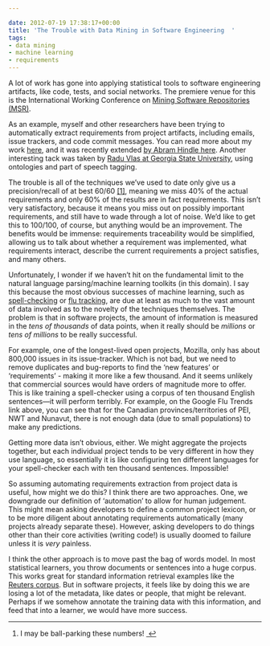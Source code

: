 ```yaml
---

date: 2012-07-19 17:38:17+00:00
title: 'The Trouble with Data Mining in Software Engineering  '
tags:
- data mining
- machine learning
- requirements
---
```


A lot of work has gone into applying statistical tools to software engineering artifacts, like code, tests, and social networks. The premiere venue for this is the International Working Conference on [Mining Software Repositories (MSR)](http://2012.msrconf.org/history.php).

As an example, myself and other researchers have been trying to automatically extract requirements from project artifacts, including emails, issue trackers, and code commit messages. You can read more about my work [here](http://www.springerlink.com/content/237368m41615742m), and it was recently extended [by Abram Hindle here](http://softwareprocess.es/static/RelatingRequirements.html). Another interesting tack was taken by [Radu Vlas at Georgia State University](http://www3.cis.gsu.edu/rvlas/index-3.html), using ontologies and part of speech tagging.

The trouble is all of the techniques we’ve used to date only give us a precision/recall of at best 60/60 [[1]](1), meaning we miss 40% of the actual requirements and only 60% of the results are in fact requirements. This isn’t very satisfactory, because it means you miss out on possibly important requirements, and still have to wade through a lot of noise. We’d like to get this to 100/100, of course, but anything would be an improvement. The benefits would be immense: requirements traceability would be simplified, allowing us to talk about whether a requirement was implemented, what requirements interact, describe the current requirements a project satisfies, and many others.

Unfortunately, I wonder if we haven’t hit on the fundamental limit to the natural language parsing/machine learning toolkits (in this domain). I say this because the most obvious successes of machine learning, such as [spell-checking](http://lifehacker.com/5895252/googles-new-spell-check-is-crazy-awesome) or [flu tracking](http://www.google.org/flutrends/ca/#CA), are due at least as much to the vast amount of data involved as to the novelty of the techniques themselves. The problem is that in software projects, the amount of information is measured in the _tens of thousands_ of data points, when it really should be _millions_ or _tens of millions_ to be really successful.

For example, one of the longest-lived open projects, Mozilla, only has about 800,000 issues in its issue-tracker. Which is not bad, but we need to remove duplicates and bug-reports to find the ‘new features’ or ‘requirements’ - making it more like a few thousand. And it seems unlikely that commercial sources would have orders of magnitude more to offer. This is like training a spell-checker using a corpus of ten thousand English sentences—it will perform terribly. For example, on the Google Flu Trends link above, you can see that for the Canadian provinces/territories of PEI, NWT and Nunavut, there is not enough data (due to small populations) to make any predictions.

Getting more data isn’t obvious, either. We might aggregate the projects together, but each individual project tends to be very different in how they use language, so essentially it is like configuring ten different languages for your spell-checker each with ten thousand sentences. Impossible!

So assuming automating requirements extraction from project data is useful, how might we do this? I think there are two approaches. One, we downgrade our definition of ‘automation’ to allow for human judgement. This might mean asking developers to define a common project lexicon, or to be more diligent about annotating requirements automatically (many projects already separate these). However, asking developers to do things other than their core activities (writing code!) is usually doomed to failure unless it is _very_ painless.

I think the other approach is to move past the bag of words model. In most statistical learners, you throw documents or sentences into a huge corpus. This works great for standard information retrieval examples like the [Reuters corpus](http://about.reuters.com/researchandstandards/corpus/). But in software projects, it feels like by doing this we are losing a lot of the metadata, like dates or people, that might be relevant. Perhaps if we somehow annotate the training data with this information, and feed that into a learner, we would have more success.






* * *






	
  1. I may be ball-parking these numbers! [ ↩](1)



